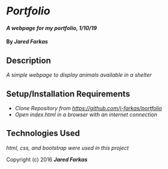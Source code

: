 # _Portfolio_

#### _A webpage for my portfolio, 1/10/19_

#### By _**Jared Farkas**_

## Description

_A simple webpage to display animals available in a shelter_

## Setup/Installation Requirements

* _Clone Repository from https://github.com/j-farkas/portfolio_
* _Open index.html in a browser with an internet connection_



## Technologies Used

_html, css, and bootstrap were used in this project_


Copyright (c) 2016 **_Jared Farkas_**

